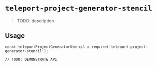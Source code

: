 # `teleport-project-generator-stencil`

> TODO: description

## Usage

```
const teleportProjectGeneratorStencil = require('teleport-project-generator-stencil');

// TODO: DEMONSTRATE API
```
